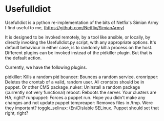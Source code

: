 UsefulIdiot
===========

UsefulIdiot is a python re-implementation of the bits of Netfix's Simian Army I find useful to me, (https://github.com/Netflix/SimianArmy)

It is designed to be invoked remotely, by a tool like ansible, or locally, by directly invoking the UsefulIdiot.py script, with any appropriate options.  It's default behaviour in either case, is to randomly kill a process on the host.  Different plugins can be invoked instead of the pidkiller plugin. But that is the default action.

Currently, we have the following plugins.

pidkiller:	Kills a random pid
bouncer:	Bounces a random service.
cronripper:	Deletes the crontab of a valid, random user. All crontabs should be in puppet. Or other CMS
package_nuker:	Uninstall a random package (currently not very functional)
reboot:		Reboots the server.  Your clusters are HA, right?
runpuppet:	Forces a puppet run.  Hope you didn't make any changes and not update puppet
tempreaper:	Removes files in /tmp.  Were they important?
toggle_selinux:	(En/Dis)able SELinux.  Puppet should set that right, right?
